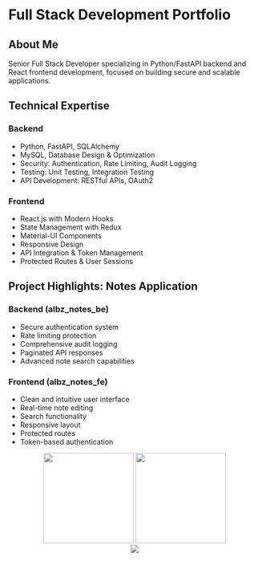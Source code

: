 # Full Stack Development Portfolio

## About Me
Senior Full Stack Developer specializing in Python/FastAPI backend and React frontend development, focused on building secure and scalable applications.

## Technical Expertise
### Backend
- Python, FastAPI, SQLAlchemy
- MySQL, Database Design & Optimization
- Security: Authentication, Rate Limiting, Audit Logging
- Testing: Unit Testing, Integration Testing
- API Development: RESTful APIs, OAuth2

### Frontend
- React.js with Modern Hooks
- State Management with Redux
- Material-UI Components
- Responsive Design
- API Integration & Token Management
- Protected Routes & User Sessions

## Project Highlights: Notes Application
### Backend (albz_notes_be)
- Secure authentication system
- Rate limiting protection
- Comprehensive audit logging
- Paginated API responses
- Advanced note search capabilities

### Frontend (albz_notes_fe)
- Clean and intuitive user interface
- Real-time note editing
- Search functionality
- Responsive layout
- Protected routes
- Token-based authentication

<div align="center">
  <img height="180em" src="https://my-stats-43gk.vercel.app/api?username=albertobarrago&show_icons=true&theme=github_dark&hide=contribs,issues&include_all_commits=true"/>
  <img height="180em" src="https://my-stats-43gk.vercel.app/api/top-langs/?username=albertobarrago&layout=compact&theme=github_dark&hide=html,css"/>
</div>

<div align="center">
  <img src="https://github-readme-streak-stats-git-main-davids-projects-ad77adcc.vercel.app/?user=albertobarrago&theme=github_dark"/>
</div>
